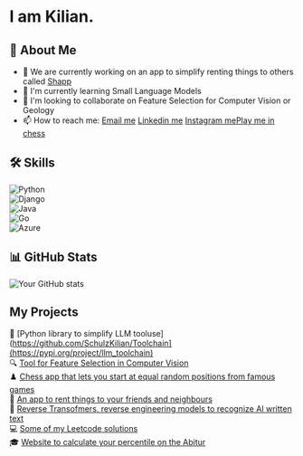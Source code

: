 # I am Kilian.

## 🚀 About Me
- 🔭 We are currently working on an app to simplify renting things to others called [Shapp](https://apps.apple.com/de/app/shapp-shapps-dir-einfach/id6472041604)
- 🌱 I'm currently learning Small Language Models
- 👯 I'm looking to collaborate on Feature Selection for Computer Vision or Geology
- 📫 How to reach me: [Email me](mailto:kilianschulz@kilianschulz.com)  [Linkedin me](https://www.linkedin.com/in/kilian-schulz/)   [Instagram me](https://www.instagram.com/gsusgristus/)[Play me in chess](https://lichess.org/@/UltimateG)  

## 🛠️ Skills
![Python](https://img.shields.io/badge/Python-3776AB?style=flat&logo=python&logoColor=white)  
![Django](https://img.shields.io/badge/Django-092E20?style=flat&logo=django&logoColor=white)  
![Java](https://img.shields.io/badge/Java-ED8B00?style=flat&logo=java&logoColor=white)  
![Go](https://img.shields.io/badge/Go-00ADD8?style=flat&logo=go&logoColor=white)  
![Azure](https://img.shields.io/badge/Azure-0089D6?style=flat&logo=microsoft-azure&logoColor=white)  

## 📊 GitHub Stats
![Your GitHub stats](https://github-readme-stats.vercel.app/api?username=SchulzKilian&show_icons=true&theme=radical)

## My Projects
🐍 [Python library to simplify LLM tooluse](https://github.com/SchulzKilian/Toolchain](https://pypi.org/project/llm_toolchain)  
🔍 [Tool for Feature Selection in Computer Vision](https://github.com/SchulzKilian/Machine-Teaching)  
♟️ [Chess app that lets you start at equal random positions from famous games](https://github.com/SchulzKilian/Chesster)  
🤝 [An app to rent things to your friends and neighbours](https://apps.apple.com/de/app/shapp-shapps-dir-einfach/id6472041604)  
🤖 [Reverse Transofmers, reverse engineering models to recognize AI written text](https://github.com/SchulzKilian/Reverse_Transformer)  
💻 [Some of my Leetcode solutions](https://github.com/SchulzKilian/LeetCode)  
🎓 [Website to calculate your percentile on the Abitur](https://topwievielprozentistmeinabitur.de)  


